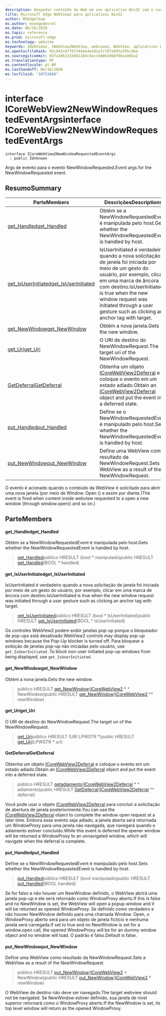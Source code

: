 ```yaml
---
description: Hospedar conteúdo da Web em seu aplicativo Win32 com o controle WebView2 do Microsoft Edge
title: Microsoft Edge WebView2 para aplicativos Win32
author: MSEdgeTeam
ms.author: msedgedevrel
ms.date: 06/16/2020
ms.topic: reference
ms.prod: microsoft-edge
ms.technology: webview
keywords: IWebView2, IWebView2WebView, webview2, WebView, aplicativos Win32, Win32, Edge, ICoreWebView2, ICoreWebView2Controller, controle do navegador, HTML Edge
ms.openlocfilehash: 03c943c87f07344ab4e3d1a7c707a993a795cdba
ms.sourcegitcommit: 037a2d62333691104c9accb4862968f80a3465a2
ms.translationtype: MT
ms.contentlocale: pt-BR
ms.lasthandoff: 06/18/2020
ms.locfileid: "10751846"
---
```

# <span data-ttu-id="65f7b-104">interface ICoreWebView2NewWindowRequestedEventArgs</span><span class="sxs-lookup"><span data-stu-id="65f7b-104">interface ICoreWebView2NewWindowRequestedEventArgs</span></span> 

```
interface ICoreWebView2NewWindowRequestedEventArgs
  : public IUnknown
```

<span data-ttu-id="65f7b-105">Args de evento para o evento NewWindowRequested.</span><span class="sxs-lookup"><span data-stu-id="65f7b-105">Event args for the NewWindowRequested event.</span></span>

## <span data-ttu-id="65f7b-106">Resumo</span><span class="sxs-lookup"><span data-stu-id="65f7b-106">Summary</span></span>

 <span data-ttu-id="65f7b-107">Parte</span><span class="sxs-lookup"><span data-stu-id="65f7b-107">Members</span></span>                        | <span data-ttu-id="65f7b-108">Descrições</span><span class="sxs-lookup"><span data-stu-id="65f7b-108">Descriptions</span></span>
--------------------------------|---------------------------------------------
[<span data-ttu-id="65f7b-109">get_Handled</span><span class="sxs-lookup"><span data-stu-id="65f7b-109">get_Handled</span></span>](#get_handled) | <span data-ttu-id="65f7b-110">Obtém se a NewWindowRequestedEvent é manipulada pelo host.</span><span class="sxs-lookup"><span data-stu-id="65f7b-110">Gets whether the NewWindowRequestedEvent is handled by host.</span></span>
[<span data-ttu-id="65f7b-111">get_IsUserInitiated</span><span class="sxs-lookup"><span data-stu-id="65f7b-111">get_IsUserInitiated</span></span>](#get_isuserinitiated) | <span data-ttu-id="65f7b-112">IsUserInitiated é verdadeiro quando a nova solicitação de janela foi iniciada por meio de um gesto do usuário, por exemplo, clicar em uma marca de âncora com destino.</span><span class="sxs-lookup"><span data-stu-id="65f7b-112">IsUserInitiated is true when the new window request was initiated through a user gesture such as clicking an anchor tag with target.</span></span>
[<span data-ttu-id="65f7b-113">get_NewWindow</span><span class="sxs-lookup"><span data-stu-id="65f7b-113">get_NewWindow</span></span>](#get_newwindow) | <span data-ttu-id="65f7b-114">Obtém a nova janela.</span><span class="sxs-lookup"><span data-stu-id="65f7b-114">Gets the new window.</span></span>
[<span data-ttu-id="65f7b-115">get_Uri</span><span class="sxs-lookup"><span data-stu-id="65f7b-115">get_Uri</span></span>](#get_uri) | <span data-ttu-id="65f7b-116">O URI de destino do NewWindowRequest.</span><span class="sxs-lookup"><span data-stu-id="65f7b-116">The target uri of the NewWindowRequest.</span></span>
[<span data-ttu-id="65f7b-117">GetDeferral</span><span class="sxs-lookup"><span data-stu-id="65f7b-117">GetDeferral</span></span>](#getdeferral) | <span data-ttu-id="65f7b-118">Obtenha um objeto [ICoreWebView2Deferral](icorewebview2deferral.md) e coloque o evento em um estado adiado.</span><span class="sxs-lookup"><span data-stu-id="65f7b-118">Obtain an [ICoreWebView2Deferral](icorewebview2deferral.md) object and put the event into a deferred state.</span></span>
[<span data-ttu-id="65f7b-119">put_Handled</span><span class="sxs-lookup"><span data-stu-id="65f7b-119">put_Handled</span></span>](#put_handled) | <span data-ttu-id="65f7b-120">Define se o NewWindowRequestedEvent é manipulado pelo host.</span><span class="sxs-lookup"><span data-stu-id="65f7b-120">Sets whether the NewWindowRequestedEvent is handled by host.</span></span>
[<span data-ttu-id="65f7b-121">put_NewWindow</span><span class="sxs-lookup"><span data-stu-id="65f7b-121">put_NewWindow</span></span>](#put_newwindow) | <span data-ttu-id="65f7b-122">Define uma WebView como resultado da NewWindowRequest.</span><span class="sxs-lookup"><span data-stu-id="65f7b-122">Sets a WebView as a result of the NewWindowRequest.</span></span>

<span data-ttu-id="65f7b-123">O evento é acionado quando o conteúdo da WebView é solicitado para abrir uma nova janela (por meio de Window. Open () e assim por diante.)</span><span class="sxs-lookup"><span data-stu-id="65f7b-123">The event is fired when content inside webview requested to a open a new window (through window.open() and so on.)</span></span>

## <span data-ttu-id="65f7b-124">Parte</span><span class="sxs-lookup"><span data-stu-id="65f7b-124">Members</span></span>

#### <span data-ttu-id="65f7b-125">get_Handled</span><span class="sxs-lookup"><span data-stu-id="65f7b-125">get_Handled</span></span> 

<span data-ttu-id="65f7b-126">Obtém se a NewWindowRequestedEvent é manipulada pelo host.</span><span class="sxs-lookup"><span data-stu-id="65f7b-126">Gets whether the NewWindowRequestedEvent is handled by host.</span></span>

> <span data-ttu-id="65f7b-127">[get_Handled](#get_handled)público HRESULT (bool \* manipulado)</span><span class="sxs-lookup"><span data-stu-id="65f7b-127">public HRESULT [get_Handled](#get_handled)(BOOL \* handled)</span></span>

#### <span data-ttu-id="65f7b-128">get_IsUserInitiated</span><span class="sxs-lookup"><span data-stu-id="65f7b-128">get_IsUserInitiated</span></span> 

<span data-ttu-id="65f7b-129">IsUserInitiated é verdadeiro quando a nova solicitação de janela foi iniciada por meio de um gesto do usuário, por exemplo, clicar em uma marca de âncora com destino.</span><span class="sxs-lookup"><span data-stu-id="65f7b-129">IsUserInitiated is true when the new window request was initiated through a user gesture such as clicking an anchor tag with target.</span></span>

> <span data-ttu-id="65f7b-130">[get_IsUserInitiated](#get_isuserinitiated)público HRESULT (bool \* IsUserInitiated)</span><span class="sxs-lookup"><span data-stu-id="65f7b-130">public HRESULT [get_IsUserInitiated](#get_isuserinitiated)(BOOL \* isUserInitiated)</span></span>

<span data-ttu-id="65f7b-131">Os controles WebView2 podem exibir janelas pop-up porque o bloqueador de pop-ups está desativado.</span><span class="sxs-lookup"><span data-stu-id="65f7b-131">WebView2 controls may display pop-up windows because the Pop-Up blocker is turned off.</span></span> <span data-ttu-id="65f7b-132">Para bloquear a exibição de janelas pop-up não iniciadas pelo usuário, use `get_IsUserInitiated` .</span><span class="sxs-lookup"><span data-stu-id="65f7b-132">To block non-user initiated pop-up windows from being displayed, use `get_IsUserInitiated`.</span></span>

#### <span data-ttu-id="65f7b-133">get_NewWindow</span><span class="sxs-lookup"><span data-stu-id="65f7b-133">get_NewWindow</span></span> 

<span data-ttu-id="65f7b-134">Obtém a nova janela.</span><span class="sxs-lookup"><span data-stu-id="65f7b-134">Gets the new window.</span></span>

> <span data-ttu-id="65f7b-135">público HRESULT [get_NewWindow](#get_newwindow)([ICoreWebView2](icorewebview2.md) \* \* NewWindow)</span><span class="sxs-lookup"><span data-stu-id="65f7b-135">public HRESULT [get_NewWindow](#get_newwindow)([ICoreWebView2](icorewebview2.md) \*\* newWindow)</span></span>

#### <span data-ttu-id="65f7b-136">get_Uri</span><span class="sxs-lookup"><span data-stu-id="65f7b-136">get_Uri</span></span> 

<span data-ttu-id="65f7b-137">O URI de destino do NewWindowRequest.</span><span class="sxs-lookup"><span data-stu-id="65f7b-137">The target uri of the NewWindowRequest.</span></span>

> <span data-ttu-id="65f7b-138">[get_Uri](#get_uri)público HRESULT (URI LPWSTR \*)</span><span class="sxs-lookup"><span data-stu-id="65f7b-138">public HRESULT [get_Uri](#get_uri)(LPWSTR \* uri)</span></span>

#### <span data-ttu-id="65f7b-139">GetDeferral</span><span class="sxs-lookup"><span data-stu-id="65f7b-139">GetDeferral</span></span> 

<span data-ttu-id="65f7b-140">Obtenha um objeto [ICoreWebView2Deferral](icorewebview2deferral.md) e coloque o evento em um estado adiado.</span><span class="sxs-lookup"><span data-stu-id="65f7b-140">Obtain an [ICoreWebView2Deferral](icorewebview2deferral.md) object and put the event into a deferred state.</span></span>

> <span data-ttu-id="65f7b-141">público HRESULT [getadiamento](#getdeferral)([ICoreWebView2Deferral](icorewebview2deferral.md) \* \* adiamento)</span><span class="sxs-lookup"><span data-stu-id="65f7b-141">public HRESULT [GetDeferral](#getdeferral)([ICoreWebView2Deferral](icorewebview2deferral.md) \*\* deferral)</span></span>

<span data-ttu-id="65f7b-142">Você pode usar o objeto [ICoreWebView2Deferral](icorewebview2deferral.md) para concluir a solicitação de abertura de janela posteriormente.</span><span class="sxs-lookup"><span data-stu-id="65f7b-142">You can use the [ICoreWebView2Deferral](icorewebview2deferral.md) object to complete the window open request at a later time.</span></span> <span data-ttu-id="65f7b-143">Embora esse evento seja adiado, a janela aberta será retornada um WindowProxy para uma janela não navegada, que navegará quando o adiamento estiver concluído.</span><span class="sxs-lookup"><span data-stu-id="65f7b-143">While this event is deferred the opener window will be returned a WindowProxy to an unnavigated window, which will navigate when the deferral is complete.</span></span>

#### <span data-ttu-id="65f7b-144">put_Handled</span><span class="sxs-lookup"><span data-stu-id="65f7b-144">put_Handled</span></span> 

<span data-ttu-id="65f7b-145">Define se o NewWindowRequestedEvent é manipulado pelo host.</span><span class="sxs-lookup"><span data-stu-id="65f7b-145">Sets whether the NewWindowRequestedEvent is handled by host.</span></span>

> <span data-ttu-id="65f7b-146">[put_Handled](#put_handled)público HRESULT (bool manipulado)</span><span class="sxs-lookup"><span data-stu-id="65f7b-146">public HRESULT [put_Handled](#put_handled)(BOOL handled)</span></span>

<span data-ttu-id="65f7b-147">Se for falso e não houver um NewWindow definido, o WebView abrirá uma janela pop-up e ele será retornado como WindowProxy aberto.</span><span class="sxs-lookup"><span data-stu-id="65f7b-147">If this is false and no NewWindow is set, the WebView will open a popup window and it will be returned as opened WindowProxy.</span></span> <span data-ttu-id="65f7b-148">Se definido como verdadeiro e não houver NewWindow definido para uma chamada Window. Open, o WindowProxy aberto será para um objeto de janela fictício e nenhuma janela será carregada.</span><span class="sxs-lookup"><span data-stu-id="65f7b-148">If set to true and no NewWindow is set for a window.open call, the opened WindowProxy will be for an dummy window object and no window will load.</span></span> <span data-ttu-id="65f7b-149">O padrão é falso.</span><span class="sxs-lookup"><span data-stu-id="65f7b-149">Default is false.</span></span>

#### <span data-ttu-id="65f7b-150">put_NewWindow</span><span class="sxs-lookup"><span data-stu-id="65f7b-150">put_NewWindow</span></span> 

<span data-ttu-id="65f7b-151">Define uma WebView como resultado da NewWindowRequest.</span><span class="sxs-lookup"><span data-stu-id="65f7b-151">Sets a WebView as a result of the NewWindowRequest.</span></span>

> <span data-ttu-id="65f7b-152">público HRESULT [put_NewWindow](#put_newwindow)([ICoreWebView2](icorewebview2.md) \* NewWindow)</span><span class="sxs-lookup"><span data-stu-id="65f7b-152">public HRESULT [put_NewWindow](#put_newwindow)([ICoreWebView2](icorewebview2.md) \* newWindow)</span></span>

<span data-ttu-id="65f7b-153">O WebView de destino não deve ser navegado.</span><span class="sxs-lookup"><span data-stu-id="65f7b-153">The target webview should not be navigated.</span></span> <span data-ttu-id="65f7b-154">Se NewWindow estiver definido, sua janela de nível superior retornará como o WindowProxy aberto.</span><span class="sxs-lookup"><span data-stu-id="65f7b-154">If the NewWindow is set, its top level window will return as the opened WindowProxy.</span></span>
